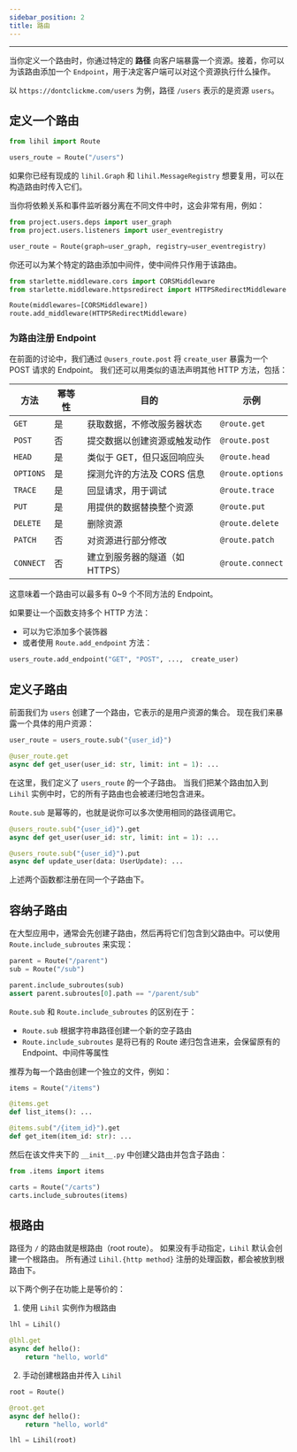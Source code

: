 ```yaml
---
sidebar_position: 2
title: 路由
---
```


---

当你定义一个路由时，你通过特定的 **路径** 向客户端暴露一个资源。接着，你可以为该路由添加一个 `Endpoint`，用于决定客户端可以对这个资源执行什么操作。

以 `https://dontclickme.com/users` 为例，路径 `/users` 表示的是资源 `users`。

## 定义一个路由

```python
from lihil import Route

users_route = Route("/users")
```

如果你已经有现成的 `lihil.Graph` 和 `lihil.MessageRegistry` 想要复用，可以在构造路由时传入它们。

当你将依赖关系和事件监听器分离在不同文件中时，这会非常有用，例如：

```python
from project.users.deps import user_graph
from project.users.listeners import user_eventregistry

user_route = Route(graph=user_graph, registry=user_eventregistry)
```

你还可以为某个特定的路由添加中间件，使中间件只作用于该路由。

```python
from starlette.middleware.cors import CORSMiddleware
from starlette.middleware.httpsredirect import HTTPSRedirectMiddleware

Route(middlewares=[CORSMiddleware])
route.add_middleware(HTTPSRedirectMiddleware)
```

### 为路由注册 Endpoint

在前面的讨论中，我们通过 `@users_route.post` 将 `create_user` 暴露为一个 POST 请求的 Endpoint。
我们还可以用类似的语法声明其他 HTTP 方法，包括：

| 方法       | 幂等性     | 目的                                                 | 示例              |
|------------|------------|------------------------------------------------------|-------------------|
| `GET`      | 是         | 获取数据，不修改服务器状态                          | `@route.get`      |
| `POST`     | 否         | 提交数据以创建资源或触发动作                        | `@route.post`     |
| `HEAD`     | 是         | 类似于 GET，但只返回响应头                          | `@route.head`     |
| `OPTIONS`  | 是         | 探测允许的方法及 CORS 信息                          | `@route.options`  |
| `TRACE`    | 是         | 回显请求，用于调试                                  | `@route.trace`    |
| `PUT`      | 是         | 用提供的数据替换整个资源                            | `@route.put`      |
| `DELETE`   | 是         | 删除资源                                             | `@route.delete`   |
| `PATCH`    | 否         | 对资源进行部分修改                                  | `@route.patch`    |
| `CONNECT`  | 否         | 建立到服务器的隧道（如 HTTPS）                      | `@route.connect`  |

这意味着一个路由可以最多有 0~9 个不同方法的 Endpoint。

如果要让一个函数支持多个 HTTP 方法：

- 可以为它添加多个装饰器
- 或者使用 `Route.add_endpoint` 方法：

```python
users_route.add_endpoint("GET", "POST", ...,  create_user)
```

## 定义子路由

前面我们为 `users` 创建了一个路由，它表示的是用户资源的集合。
现在我们来暴露一个具体的用户资源：

```python
user_route = users_route.sub("{user_id}")

@user_route.get
async def get_user(user_id: str, limit: int = 1): ...
```

在这里，我们定义了 `users_route` 的一个子路由。
当我们把某个路由加入到 `Lihil` 实例中时，它的所有子路由也会被递归地包含进来。

`Route.sub` 是幂等的，也就是说你可以多次使用相同的路径调用它。

```python
@users_route.sub("{user_id}").get
async def get_user(user_id: str, limit: int = 1): ...

@users_route.sub("{user_id}").put
async def update_user(data: UserUpdate): ...
```

上述两个函数都注册在同一个子路由下。

## 容纳子路由

在大型应用中，通常会先创建子路由，然后再将它们包含到父路由中。可以使用 `Route.include_subroutes` 来实现：

```python
parent = Route("/parent")
sub = Route("/sub")

parent.include_subroutes(sub)
assert parent.subroutes[0].path == "/parent/sub"
```

`Route.sub` 和 `Route.include_subroutes` 的区别在于：

- `Route.sub` 根据字符串路径创建一个新的空子路由
- `Route.include_subroutes` 是将已有的 Route 递归包含进来，会保留原有的 Endpoint、中间件等属性

推荐为每一个路由创建一个独立的文件，例如：

```python title="api/cart/items.py"
items = Route("/items")

@items.get
def list_items(): ...

@items.sub("/{item_id}").get
def get_item(item_id: str): ...
```

然后在该文件夹下的 `__init__.py` 中创建父路由并包含子路由：

```python title="api/cart/__init__.py"
from .items import items

carts = Route("/carts")
carts.include_subroutes(items)
```

## 根路由

路径为 `/` 的路由就是根路由（root route）。
如果没有手动指定，`Lihil` 默认会创建一个根路由。
所有通过 `Lihil.{http method}` 注册的处理函数，都会被放到根路由下。

以下两个例子在功能上是等价的：

1. 使用 `Lihil` 实例作为根路由

```python
lhl = Lihil()

@lhl.get
async def hello():
    return "hello, world"
```

2. 手动创建根路由并传入 `Lihil`

```python
root = Route()

@root.get
async def hello():
    return "hello, world"

lhl = Lihil(root)
```




